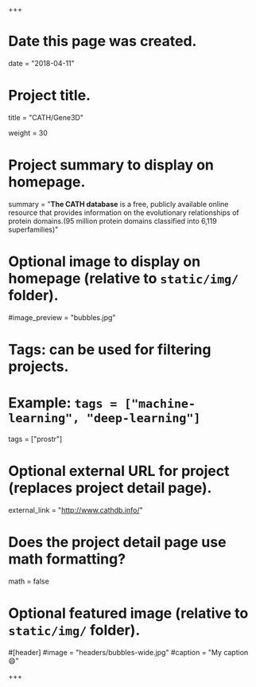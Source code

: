 +++
# Date this page was created.
date = "2018-04-11"

# Project title.
title = "CATH/Gene3D"

weight = 30
# Project summary to display on homepage.
summary = "**The CATH database** is a free, publicly available online resource that provides information on the evolutionary relationships of protein domains.(95 million protein domains classified into 6,119 superfamilies)"

# Optional image to display on homepage (relative to `static/img/` folder).
#image_preview = "bubbles.jpg"

# Tags: can be used for filtering projects.
# Example: `tags = ["machine-learning", "deep-learning"]`
tags = ["prostr"]

# Optional external URL for project (replaces project detail page).
external_link = "http://www.cathdb.info/"

# Does the project detail page use math formatting?
math = false

# Optional featured image (relative to `static/img/` folder).
#[header]
#image = "headers/bubbles-wide.jpg"
#caption = "My caption :smile:"


+++
